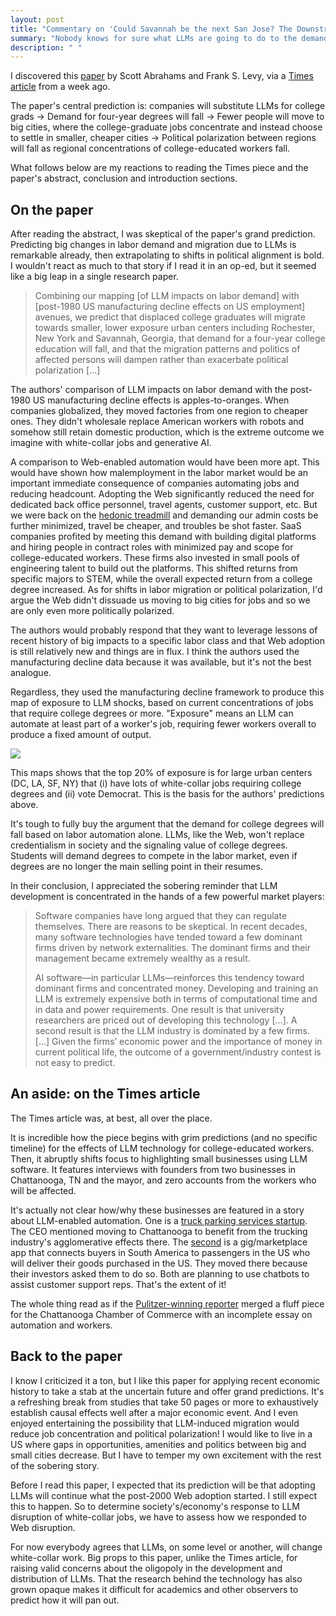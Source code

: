 ```yaml
---
layout: post
title: "Commentary on 'Could Savannah be the next San Jose? The Downstream Effects of Large Language Models'"
summary: "Nobody knows for sure what LLMs are going to do to the demand for college-educated labor. One study uses the effects of globalization on American factory workers as a guide."
description: " "
---
```


I discovered this [paper](https://papers.ssrn.com/sol3/papers.cfm?abstract_id=4874104) by Scott Abrahams and Frank S. Levy, via a [Times article](https://www.nytimes.com/2024/12/26/technology/ai-economy-workers.html) from a week ago.

The paper's central prediction is: companies will substitute LLMs for college grads → Demand for four-year degrees will fall → Fewer people will move to big cities, where the college-graduate jobs concentrate and instead choose to settle in smaller, cheaper cities → Political polarization between regions will fall as regional concentrations of college-educated workers fall.

What follows below are my reactions to reading the Times piece and the paper's abstract, conclusion and introduction sections.

## On the paper

After reading the abstract, I was skeptical of the paper's grand prediction. Predicting big changes in labor demand and migration due to LLMs is remarkable already, then extrapolating to shifts in political alignment is bold. I wouldn't react as much to that story if I read it in an op-ed, but it seemed like a big leap in a single research paper.

> Combining our mapping [of LLM impacts on labor demand] with [post-1980 US manufacturing decline effects on US employment] avenues, we predict that displaced college graduates will migrate towards smaller, lower exposure urban centers including Rochester, New York and Savannah, Georgia, that demand for a four-year college education will fall, and that the migration patterns and politics of affected persons will dampen rather than exacerbate political polarization [...]

The authors' comparison of LLM impacts on labor demand with the post-1980
US manufacturing decline effects is apples-to-oranges. When companies globalized, they moved factories from one region to cheaper ones. They didn't wholesale replace American workers with robots and somehow still retain domestic production, which is the extreme outcome we imagine with white-collar jobs and generative AI.

A comparison to Web-enabled automation would have been more apt. This would have shown how malemployment in the labor market would be an important immediate consequence of companies automating jobs and reducing headcount. Adopting the Web significantly reduced the need for dedicated back office personnel, travel agents, customer support, etc. But we were back on the [hedonic treadmill](https://en.wikipedia.org/wiki/Hedonic_treadmill) and demanding our admin costs be further minimized, travel be cheaper, and troubles be shot faster. SaaS companies profited by meeting this demand with building digital platforms and hiring people in contract roles with minimized pay and scope for college-educated workers. These firms also invested in small pools of engineering talent to build out the platforms. This shifted returns from specific majors to STEM, while the overall expected return from a college degree increased. As for shifts in labor migration or political polarization, I'd argue the Web didn't dissuade us moving to big cities for jobs and so we are only even more politically polarized.

The authors would probably respond that they want to leverage lessons of recent history of big impacts to a specific labor class and that Web adoption is still relatively new and things are in flux. I think the authors used the manufacturing decline data because it was available, but it's not the best analogue.

Regardless, they used the manufacturing decline framework to produce this map of exposure to LLM shocks, based on current concentrations of jobs that require college degrees or more. "Exposure" means an LLM can automate at least part of a worker's job, requiring fewer workers overall to produce a fixed amount of output.

![](https://dirtychai.net/images/2024-12-31-llm-exposure-map.png)

This maps shows that the top 20% of exposure is for large urban centers (DC, LA, SF, NY) that (i) have lots of white-collar jobs requiring college degrees and (ii) vote Democrat. This is the basis for the authors' predictions above.

It's tough to fully buy the argument that the demand for college degrees will fall based on labor automation alone. LLMs, like the Web, won't replace credentialism in society and the signaling value of college degrees. Students will demand degrees to compete in the labor market, even if degrees are no longer the main selling point in their resumes.

In their conclusion, I appreciated the sobering reminder that LLM development is concentrated in the hands of a few powerful market players:

> Software companies have long argued that they can regulate themselves. There are reasons to be skeptical. In recent decades, many software technologies have tended toward a few dominant firms driven by network externalities. The dominant firms and their management became extremely wealthy as a result.
>
> AI software—in particular LLMs—reinforces this tendency toward dominant firms and concentrated money. Developing and training an LLM is extremely expensive both in terms of computational time and in data and power requirements. One result is that university researchers are priced out of developing this technology [...]. A second result is that the LLM industry is dominated by a few firms. [...] Given the firms’ economic power and the importance of money in current political life, the outcome of a government/industry contest is not easy to predict.

## An aside: on the Times article

The Times article was, at best, all over the place.

It is incredible how the piece begins with grim predictions (and no specific timeline) for the effects of LLM technology for college-educated workers. Then, it abruptly shifts focus to highlighting small businesses using LLM software. It features interviews with founders from two businesses in Chattanooga, TN and the mayor, and zero accounts from the workers who will be affected.

It's actually not clear how/why these businesses are featured in a story about LLM-enabled automation. One is a [truck parking services startup](https://truckparkingclub.com/). The CEO mentioned moving to Chattanooga to benefit from the trucking industry's agglomerative effects there. The [second](https://shappi.com/home) is a gig/marketplace app that connects buyers in South America to passengers in the US who will deliver their goods purchased in the US. They moved there because their investors asked them to do so. Both are planning to use chatbots to assist customer support reps. That's the extent of it!

The whole thing read as if the [Pulitzer-winning reporter](https://www.nytimes.com/by/steve-lohr) merged a fluff piece for the Chattanooga Chamber of Commerce with an incomplete essay on automation and workers.

## Back to the paper

I know I criticized it a ton, but I like this paper for applying recent economic history to take a stab at the uncertain future and offer grand predictions. It's a refreshing break from studies that take 50 pages or more to exhaustively establish causal effects well after a major economic event. And I even enjoyed entertaining the possibility that LLM-induced migration would reduce job concentration and political polarization! I would like to live in a US where gaps in opportunities, amenities and politics between big and small cities decrease. But I have to temper my own excitement with the rest of the sobering story.

Before I read this paper, I expected that its prediction will be that adopting LLMs will continue what the post-2000 Web adoption started. I still expect this to happen. So to determine society's/economy's response to LLM disruption of white-collar jobs, we have to assess how we responded to Web disruption.

For now everybody agrees that LLMs, on some level or another, will change white-collar work. Big props to this paper, unlike the Times article, for raising valid concerns about the oligopoly in the development and distribution of LLMs. That the research behind the technology has also grown opaque makes it difficult for academics and other observers to predict how it will pan out.
